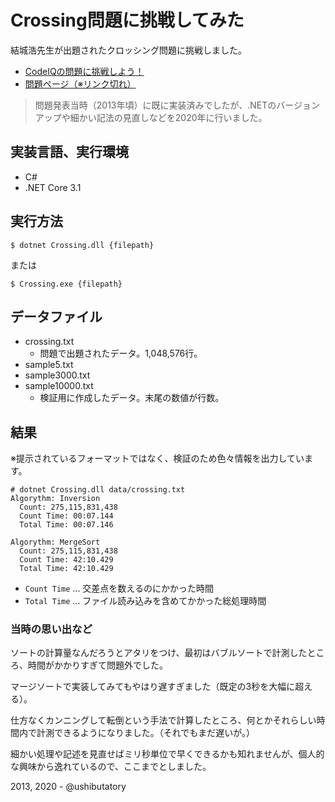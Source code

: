 # Crossing問題に挑戦してみた

結城浩先生が出題されたクロッシング問題に挑戦しました。

- [CodeIQの問題に挑戦しよう！](http://www.hyuki.com/codeiq/#c12)
- [問題ページ（※リンク切れ）](https://codeiq.jp/ace/yuki_hiroshi/q432)

> 問題発表当時（2013年頃）に既に実装済みでしたが、.NETのバージョンアップや細かい記法の見直しなどを2020年に行いました。

## 実装言語、実行環境

- C#
- .NET Core 3.1

## 実行方法

```console
$ dotnet Crossing.dll {filepath}
```

または

```console
$ Crossing.exe {filepath}
```

## データファイル

- crossing.txt
    - 問題で出題されたデータ。1,048,576行。
- sample5.txt
- sample3000.txt
- sample10000.txt
    - 検証用に作成したデータ。末尾の数値が行数。

## 結果

※提示されているフォーマットではなく、検証のため色々情報を出力しています。

```console
# dotnet Crossing.dll data/crossing.txt
Algorythm: Inversion
  Count: 275,115,831,438
  Count Time: 00:07.144
  Total Time: 00:07.146

Algorythm: MergeSort
  Count: 275,115,831,438
  Count Time: 42:10.429
  Total Time: 42:10.429
```

- `Count Time` ... 交差点を数えるのにかかった時間
- `Total Time` ... ファイル読み込みを含めてかかった総処理時間

### 当時の思い出など

ソートの計算量なんだろうとアタリをつけ、最初はバブルソートで計測したところ、時間がかかりすぎて問題外でした。

マージソートで実装してみてもやはり遅すぎました（既定の3秒を大幅に超える）。

仕方なくカンニングして転倒という手法で計算したところ、何とかそれらしい時間内で計測できるようになりました。（それでもまだ遅いが。）

細かい処理や記述を見直せばミリ秒単位で早くできるかも知れませんが、個人的な興味から逸れているので、ここまでとしました。

2013, 2020 - @ushibutatory
